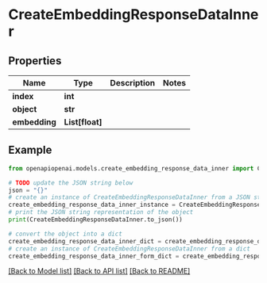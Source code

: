# CreateEmbeddingResponseDataInner


## Properties

Name | Type | Description | Notes
------------ | ------------- | ------------- | -------------
**index** | **int** |  | 
**object** | **str** |  | 
**embedding** | **List[float]** |  | 

## Example

```python
from openapiopenai.models.create_embedding_response_data_inner import CreateEmbeddingResponseDataInner

# TODO update the JSON string below
json = "{}"
# create an instance of CreateEmbeddingResponseDataInner from a JSON string
create_embedding_response_data_inner_instance = CreateEmbeddingResponseDataInner.from_json(json)
# print the JSON string representation of the object
print(CreateEmbeddingResponseDataInner.to_json())

# convert the object into a dict
create_embedding_response_data_inner_dict = create_embedding_response_data_inner_instance.to_dict()
# create an instance of CreateEmbeddingResponseDataInner from a dict
create_embedding_response_data_inner_form_dict = create_embedding_response_data_inner.from_dict(create_embedding_response_data_inner_dict)
```
[[Back to Model list]](../README.md#documentation-for-models) [[Back to API list]](../README.md#documentation-for-api-endpoints) [[Back to README]](../README.md)


